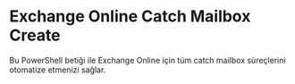 # Exchange Online Catch Mailbox Create
Bu PowerShell betiği ile Exchange Online için tüm catch mailbox süreçlerini otomatize etmenizi sağlar.
